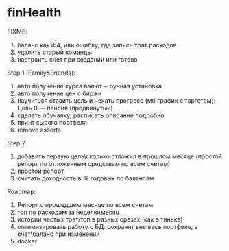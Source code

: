 # finHealth


FIXME: 
1. баланс как i64, или ошибку, где запись трат расходов
2. удалить старый команды
3. настроить счет при создании или готово

Step 1 (Family&Friends):
1. авто получение курса валют + ручная установка
2. авто получение цен с биржи
3. научиться ставить цель и чекать прогресс (мб график с таргетом): Цель 0 — пенсия (продвинутый)
4. сделать обучалку, расписать описание подробно
5. принт сырого портфеля
6. remove asserts

Step 2
1. добавить первую цель\сколько отложил в прошлом месяце (простой репорт по отложенным средствам по всем счетам)
2. простой репорт
3. считать доходность в % годовых по балансам


Roadmap:
1. Репорт о прошедшем месяце по всем счетам
2. топ по расходам за неделю\месяц
3. истории частых трат/топ в разных срезах (как в тиньке)
4. оптимизировать работу с БД: сохранят ьне весь портфель, а счет\баланс при изменении
5. docker
